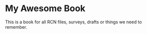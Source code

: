 My Awesome Book
=======

This is a book for all RCN files, surveys, drafts or things we need to remember.
